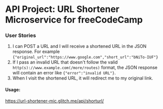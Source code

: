 # API Project: URL Shortener Microservice for freeCodeCamp


### User Stories

1. I can POST a URL and I will receive a shortened URL in the JSON response. For example `{"original_url":"https://www.google.com","short_url":"bNiTo-IUF"}`
2. If I pass an invalid URL that doesn't follow the valid `http(s)://www.example.com(/more/routes)` format, the JSON response will contain an error like `{"error":"invalid URL"}`.
3. When I visit the shortened URL, it will redirect me to my original link.


#### Usage:

https://url-shortener-mic.glitch.me/api/shorturl/<shorturl>
